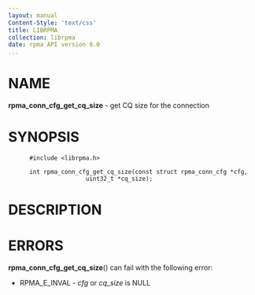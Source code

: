 ```yaml
---
layout: manual
Content-Style: 'text/css'
title: LIBRPMA
collection: librpma
date: rpma API version 0.0
...
```


[comment]: <> (SPDX-License-Identifier: BSD-3-Clause)
[comment]: <> (Copyright 2020, Intel Corporation)

NAME
====

**rpma\_conn\_cfg\_get\_cq\_size** - get CQ size for the connection

SYNOPSIS
========

          #include <librpma.h>

          int rpma_conn_cfg_get_cq_size(const struct rpma_conn_cfg *cfg,
                          uint32_t *cq_size);

DESCRIPTION
===========

ERRORS
======

**rpma\_conn\_cfg\_get\_cq\_size**() can fail with the following error:

-   RPMA\_E\_INVAL - *cfg* or *cq\_size* is NULL
